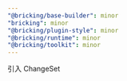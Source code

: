 ```yaml
---
"@bricking/base-builder": minor
"bricking": minor
"@bricking/plugin-style": minor
"@bricking/runtime": minor
"@bricking/toolkit": minor
---
```


引入 ChangeSet
